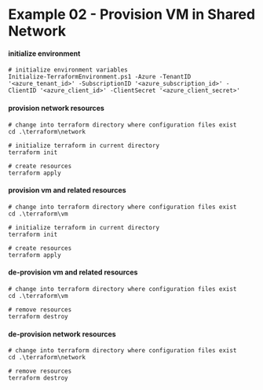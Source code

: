 # Example 02 - Provision VM in Shared Network

#### initialize environment
```
# initialize environment variables
Initialize-TerraformEnvironment.ps1 -Azure -TenantID '<azure_tenant_id>' -SubscriptionID '<azure_subscription_id>' -ClientID '<azure_client_id>' -ClientSecret '<azure_client_secret>'
```

#### provision network resources
```
# change into terraform directory where configuration files exist
cd .\terraform\network

# initialize terraform in current directory
terraform init

# create resources
terraform apply
```

#### provision vm and related resources
```
# change into terraform directory where configuration files exist
cd .\terraform\vm

# initialize terraform in current directory
terraform init

# create resources
terraform apply
```

#### de-provision vm and related resources
```
# change into terraform directory where configuration files exist
cd .\terraform\vm

# remove resources
terraform destroy
```

#### de-provision network resources
```
# change into terraform directory where configuration files exist
cd .\terraform\network

# remove resources
terraform destroy
```
